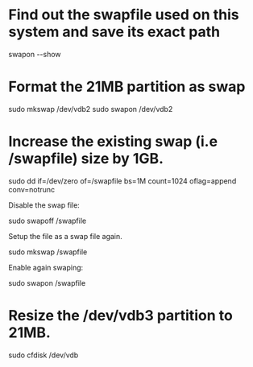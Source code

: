 # Find out the swapfile used on this system and save its exact path

swapon --show

# Format the 21MB partition as swap

sudo mkswap /dev/vdb2
sudo swapon /dev/vdb2

# Increase the existing swap (i.e /swapfile) size by 1GB.

sudo dd if=/dev/zero of=/swapfile bs=1M count=1024 oflag=append conv=notrunc


Disable the swap file:


sudo swapoff /swapfile



Setup the file as a swap file again.


sudo mkswap /swapfile



Enable again swaping:

sudo swapon /swapfile

# Resize the /dev/vdb3 partition  to 21MB.

sudo cfdisk /dev/vdb




